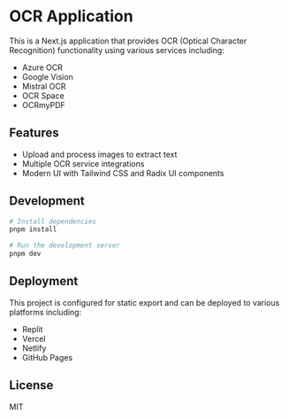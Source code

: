 # OCR Application

This is a Next.js application that provides OCR (Optical Character Recognition) functionality using various services including:
- Azure OCR
- Google Vision
- Mistral OCR
- OCR Space
- OCRmyPDF

## Features

- Upload and process images to extract text
- Multiple OCR service integrations
- Modern UI with Tailwind CSS and Radix UI components

## Development

```bash
# Install dependencies
pnpm install

# Run the development server
pnpm dev
```

## Deployment

This project is configured for static export and can be deployed to various platforms including:
- Replit
- Vercel
- Netlify
- GitHub Pages

## License

MIT 